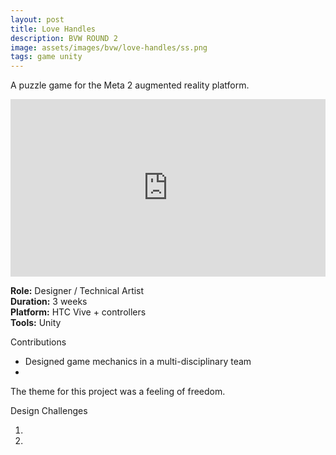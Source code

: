```yaml
---
layout: post
title: Love Handles
description: BVW ROUND 2
image: assets/images/bvw/love-handles/ss.png
tags: game unity
---
```


A puzzle game for the Meta 2 augmented reality platform.

<style>.embed-container { position: relative; padding-bottom: 56.25%; height: 0; overflow: hidden; max-width: 100%; } .embed-container iframe, .embed-container object, .embed-container embed { position: absolute; top: 0; left: 0; width: 100%; height: 100%; }</style><div class='embed-container'><iframe src='https://www.youtube.com/embed//yx0Ge4ozdUs' frameborder='0' allowfullscreen></iframe></div>

<p>
<b>Role:</b> Designer / Technical Artist<br>
<b>Duration:</b> 3 weeks<br>
<b>Platform:</b> HTC Vive + controllers<br>
<b>Tools:</b> Unity<br>
</p>

Contributions

- Designed game mechanics in a multi-disciplinary team
-

The theme for this project was a feeling of freedom.



Design Challenges

1.
2.
